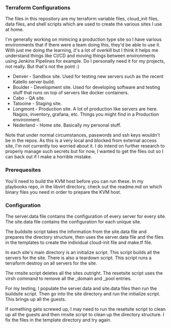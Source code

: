 ### Terraform Configurations

The files in this repository are my terraform variable files, cloud_init files, data files, and shell scripts which are used 
to create the various sites I use at home.

I'm generally working on mimicing a production type site so I have various environments that if there were a team doing this, they'd be able to use it. With just me doing the learning, it's a lot of overkill but I think it helps me understand things like CI/CD and moving things between environments using Jenkins Pipelines for example. Do I personally need it for my projects, not really. But that's not the point :) 

* Denver - Sandbox site. Used for testing new servers such as the recent Katello server build.
* Boulder - Development site. Used for developing software and testing stuff that runs on top of servers like docker containers.
* Cabo - QA site.
* Tatooine - Staging site.
* Longmont - Production site. A lot of production like servers are here. Nagios, inventory, grafana, etc. Things you might find in a Production environment.
* Nederland - Home site. Basically my personal stuff.

Note that under normal circumstances, passwords and ssh keys wouldn't be in the repos. As this is a very local and blocked from external access site, I'm not currently too worried about it. I do intend on further research to properly manage such secrets but for now, I wanted to get the files out so I can back out if I make a horrible mistake.

### Prerequesites

You'll need to build the KVM host before you can run these. In my playbooks repo, in the libvirt directory, check out the readme.md on which binary files you need in order to prepare the KVM host.

### Configuration

The server.data file contains the configuration of every server for every site. The site.data file contains the configuration for each unique site.

The buildsite script takes the information from the site.data file and prepares the directory structure, then uses the server.data file and the files in the templates to create the individual cloud-init file and make.tf file.

In each site's main directory is an initialize script. This script builds all the servers for the site. There is also a teardown script. This script runs a terraform destroy on all servers for the site.

The rmsite script deletes all the sites outright. The resetsite script uses the virsh command to remove all the _domain and _pool entries.

For my testing, I populate the server.data and site.data files then run the buildsite script. Then go into the site directory and run the initialize script. This brings up all the guests.

If something gets screwed up, I may need to run the resetsite script to clean up all the guests and then rmsite script to clean up the directory structure. I fix the files in the template directory and try again.

